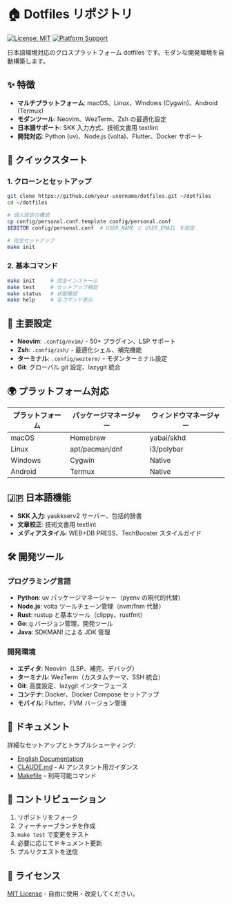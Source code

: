 # 🏠 Dotfiles リポジトリ

[![License: MIT](https://img.shields.io/badge/License-MIT-yellow.svg)](https://opensource.org/licenses/MIT)
[![Platform Support](https://img.shields.io/badge/Platform-macOS%20%7C%20Linux%20%7C%20Windows%20%7C%20Android-blue)](https://github.com)

日本語環境対応のクロスプラットフォーム dotfiles です。モダンな開発環境を自動構築します。

## ✨ 特徴

- **マルチプラットフォーム**: macOS、Linux、Windows (Cygwin)、Android (Termux)
- **モダンツール**: Neovim、WezTerm、Zsh の最適化設定
- **日本語サポート**: SKK 入力方式、技術文書用 textlint
- **開発対応**: Python (uv)、Node.js (volta)、Flutter、Docker サポート

## 🚀 クイックスタート

### 1. クローンとセットアップ

```bash
git clone https://github.com/your-username/dotfiles.git ~/dotfiles
cd ~/dotfiles

# 個人設定の構成
cp config/personal.conf.template config/personal.conf
$EDITOR config/personal.conf  # USER_NAME と USER_EMAIL を設定

# 完全セットアップ
make init
```

### 2. 基本コマンド

```bash
make init     # 完全インストール
make test     # セットアップ検証
make status   # 状態確認
make help     # 全コマンド表示
```

## 📁 主要設定

- **Neovim**: `.config/nvim/` - 50+ プラグイン、LSP サポート
- **Zsh**: `.config/zsh/` - 最適化シェル、補完機能
- **ターミナル**: `.config/wezterm/` - モダンターミナル設定
- **Git**: グローバル git 設定、lazygit 統合

## 🌍 プラットフォーム対応

| プラットフォーム | パッケージマネージャー | ウィンドウマネージャー |
|------------------|------------------------|------------------------|
| macOS            | Homebrew               | yabai/skhd             |
| Linux            | apt/pacman/dnf         | i3/polybar             |
| Windows          | Cygwin                 | Native                 |
| Android          | Termux                 | Native                 |

## 🇯🇵 日本語機能

- **SKK 入力**: yaskkserv2 サーバー、包括的辞書
- **文章校正**: 技術文書用 textlint
- **メディアスタイル**: WEB+DB PRESS、TechBooster スタイルガイド

## 🛠️ 開発ツール

### プログラミング言語
- **Python**: uv パッケージマネージャー（pyenv の現代的代替）
- **Node.js**: volta ツールチェーン管理（nvm/fnm 代替）
- **Rust**: rustup と基本ツール（clippy、rustfmt）
- **Go**: g バージョン管理、開発ツール
- **Java**: SDKMAN! による JDK 管理

### 開発環境
- **エディタ**: Neovim（LSP、補完、デバッグ）
- **ターミナル**: WezTerm（カスタムテーマ、SSH 統合）
- **Git**: 高度設定、lazygit インターフェース
- **コンテナ**: Docker、Docker Compose セットアップ
- **モバイル**: Flutter、FVM バージョン管理

## 📖 ドキュメント

詳細なセットアップとトラブルシューティング:
- [English Documentation](README.md)
- [CLAUDE.md](CLAUDE.md) - AI アシスタント用ガイダンス
- [Makefile](Makefile) - 利用可能コマンド

## 🤝 コントリビューション

1. リポジトリをフォーク
2. フィーチャーブランチを作成
3. `make test` で変更をテスト
4. 必要に応じてドキュメント更新
5. プルリクエストを送信

## 📄 ライセンス

[MIT License](LICENSE) - 自由に使用・改変してください。